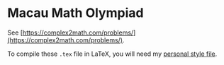# Macau Math Olympiad

See [https://complex2math.com/problems/](https://complex2math.com/problems/).

To compile these `.tex` file in LaTeX, you will need my
[personal style file](https://github.com/complex2-liu/texmf/).
